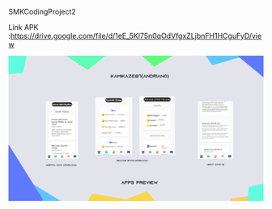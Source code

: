 SMKCodingProject2

Link APK :https://drive.google.com/file/d/1eE_5Kl75n0qOdVfgxZLjbnFH1HCguFyD/view

![](images/PREVIEW.png)
